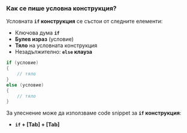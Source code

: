 ### Как се пише условна конструкция?

Условната **`if` конструкция** се състои от следните елементи:

* Ключова дума **`if`**
* **Булев израз** (условие)
* **Тяло** на условната конструкция
* Незадължително: **`else` клауза**

```csharp
if (условие)
{
    // тяло
}
else (условие)
{
    // тяло
}
```

За улеснение може да използваме code snippet за **`if` конструкция**:
 * **`if` + [Tab] + [Tab]**